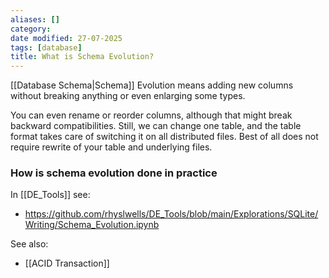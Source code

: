 ```yaml
---
aliases: []
category:
date modified: 27-07-2025
tags: [database]
title: What is Schema Evolution?
---
```

[[Database Schema|Schema]] Evolution means adding new columns without breaking anything or even enlarging some types. 

You can even rename or reorder columns, although that might break backward compatibilities. Still, we can change one table, and the table format takes care of switching it on all distributed files. Best of all does not require rewrite of your table and underlying files.

### How is schema evolution done in practice

In [[DE_Tools]] see:
- https://github.com/rhyslwells/DE_Tools/blob/main/Explorations/SQLite/Writing/Schema_Evolution.ipynb

See also:
- [[ACID Transaction]]


